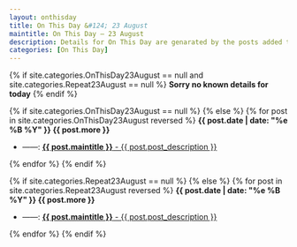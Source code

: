 ```yaml
---
layout: onthisday
title: On This Day &#124; 23 August
maintitle: On This Day — 23 August
description: Details for On This Day are genarated by the posts added to the website so the content is subject to changes/updates over time.
categories: [On This Day]
---
```


{% if site.categories.OnThisDay23August == null and site.categories.Repeat23August == null %}
<strong>Sorry no known details for today</strong>
{% endif %}

{% if site.categories.OnThisDay23August == null %}
{% else %}
{% for post in site.categories.OnThisDay23August reversed %}
<strong>{{ post.date | date: "%e %B %Y" }} {{ post.more }}</strong>
<ul>
<li> ——: <a href="{{ post.url }}"><strong>{{ post.maintitle }}</strong> - {{ post.post_description }}</a></li>
</ul>
{% endfor %}
{% endif %}

{% if site.categories.Repeat23August == null %}
{% else %}
{% for post in site.categories.Repeat23August reversed %}
<strong>{{ post.date | date: "%e %B %Y" }} {{ post.more }}</strong>
<ul>
<li> ——: <a href="{{ post.url }}"><strong>{{ post.maintitle }}</strong> - {{ post.post_description }}</a></li>
</ul>
{% endfor %}
{% endif %}
